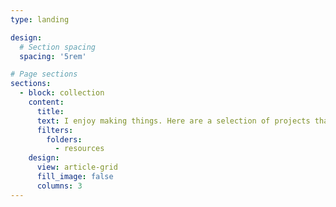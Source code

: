 ```yaml
---
type: landing

design:
  # Section spacing
  spacing: '5rem'

# Page sections
sections:
  - block: collection
    content:
      title:
      text: I enjoy making things. Here are a selection of projects that I have worked on over the years.
      filters:
        folders:
          - resources
    design:
      view: article-grid
      fill_image: false
      columns: 3
---
```


<br>